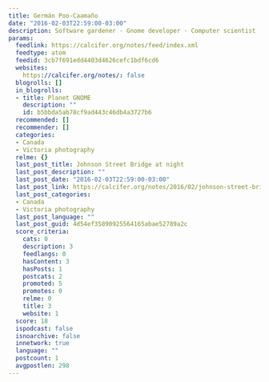 ```yaml
---
title: Germán Poo-Caamaño
date: "2016-02-03T22:59:00-03:00"
description: Software gardener · Gnome developer · Computer scientist
params:
  feedlink: https://calcifer.org/notes/feed/index.xml
  feedtype: atom
  feedid: 3cb7f691edd4403d4626cefc1bdf6cd6
  websites:
    https://calcifer.org/notes/: false
  blogrolls: []
  in_blogrolls:
  - title: Planet GNOME
    description: ""
    id: b5bbda5ab78cf9ad443c46db4a3727b6
  recommended: []
  recommender: []
  categories:
  - Canada
  - Victoria photography
  relme: {}
  last_post_title: Johnson Street Bridge at night
  last_post_description: ""
  last_post_date: "2016-02-03T22:59:00-03:00"
  last_post_link: https://calcifer.org/notes/2016/02/johnson-street-bridge.html
  last_post_categories:
  - Canada
  - Victoria photography
  last_post_language: ""
  last_post_guid: 4d54ef35890925564165abae52789a2c
  score_criteria:
    cats: 0
    description: 3
    feedlangs: 0
    hasContent: 3
    hasPosts: 1
    postcats: 2
    promoted: 5
    promotes: 0
    relme: 0
    title: 3
    website: 1
  score: 18
  ispodcast: false
  isnoarchive: false
  innetwork: true
  language: ""
  postcount: 1
  avgpostlen: 298
---
```

